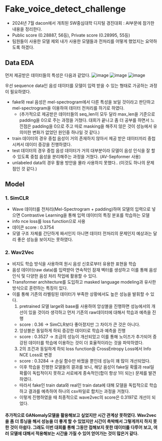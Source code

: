 # Fake_voice_detect_challenge
 - 2024년 7월 dacon에서 개최된 SW중심대학 디지털 경진대회 : AI부문에 참가한 내용을 정리한다.
 - Public score (0.28887, 56등), Private score (0.28995, 55등)
 - 팀원들이 사용한 모델 제외 내가 사용한 모델들과 전처리를 어떻게 했었지는 요약하도록 하겠다.

## Data EDA

먼저 제공받은 데이터들의 특성은 다음과 같았다.
![image](https://github.com/user-attachments/assets/eff8bc91-c836-4a84-af71-6244b974debf)
![image](https://github.com/user-attachments/assets/6ab722dc-ff2f-4ab0-9753-0163d729298a)
![image](https://github.com/user-attachments/assets/23715486-ac7c-4032-92ae-6b6d4e84c97f)

우선 sequence data인 음성 데이터를 모델이 입력 받을 수 있는 형태로 가공하는 과정이 필요하였다.
- fake와 real 음성은 mel-spectrogram에서 다른 특성을 보일 것이라고 판단하고 mel-spectrogram을 이용하여 데이터 전처리를 하기로 하였다. 
  - (추가적으로 제공받은 데이터들의 seq_len이 모두 달라 max_len을 기준으로 padding을 0으로 주는 과정을 거쳤다. 대회가 끝나고 좀 더 공부를 하면서 느낀점은 padding을 0으로 주고
    따로 masking을 해주지 않은 것이 성능에서 유의미한 변화가 없었던 원인중 하나일 것 같다.)
- train 데이터의 경우 중첩 음성이 거의 존재하지 않아서 제공 받은 데이터끼리 중첩시켜서 데이터 증강을 진행하였다.
- test 데이터의 경우 중첩 음성 데이터가 거의 대부분이라 모델이 음성 인식을 잘 할 수 있도록 중첩 음성을 분리해주는 과정을 거쳤다. (AV-Sepformer 사용)
- unlabeled data의 경우 활용 방안을 몰라 사용하지 못했다.. (이것도 하나의 문제점인 것 같다.)


## Model
### 1. SimCLR
- Wave 데이터를 전처리(Mel-Spectrogram + padding)하여 모델의 입력으로 넣으면 Contrastive Learning을 통해 입력 데이터의 특징 분포를 학습하는 모델
- info nce loss를 loss function으로 사용
- 데이콘 score : 0.3754
- 모델 구조 자체를 간단하게 짜서인지 아니면 데이터 전처리의 문제인지 예상과는 달리 좋은 성능을 보이지는 못하였다.
### 2. Wav2Vec 
- 비지도 학습 방식을 사용하여 원시 음성 신호로부터 유용한 표현을 학습
- 음성 데이터(raw data)를 입력받아 연속적인 잠재 벡터를 생성하고 이를 통해 음성 인식 및 다양한 음성 처리 작업에 활용할 수 있다.
- Transformer architecture를 도입하고 masked language modeling과 유사한 방식으로 훈련하는 특징이 있다.
- 이를 통해 기존의 라벨링된 데이터가 부족한 상황에서도 높은 성능을 발휘할 수 있다.
   1. pretrained 모델 large와 base를 사용하여 앙상블을 진행하면 성능에서의 개선이 있을 것이라 생각하고 먼저 기존의 raw데이터에 대해서 학습과 예측을 진행
    - score : 0.36 -> SimCLR보다 좋아졌지만 그 차이가 큰 것은 아니다.
   2. 앙상블은 동일하게 하되 증강한 데이터로 학습과 예측을 진행
    - score : 0.3527 -> 조금의 성능이 개선되었고 이를 통해 노이즈가 추가되어 증강된 데이터를 학습에 이용하는 것이 더 효율적이라는 것을 파악하였다. 
   3. 2의 조건과 동일하게 하되 loss function을 CrossEntropy Loss에서 Info NCE Loss로 변경
    - score : 0.3284 -> 손실 함수만 바꿨을 뿐인데 성능이 꽤 많이 개선되었다.
  - 이후 학습을 진행한 모델들의 결과를 보니, 해당 음성이 fake일 확률과 real일 확률이 독립적이지 못하고 서로에게 종속적인(합이 항상 1이 되는) 문제를 발견하였다.
  - 따라서 fake인 train data와 real인 train data에 대해 모델을 독립적으로 학습하고 결과를 예측하여 하나의 csv파일로 합치는 과정을 거쳤다.
  - 이렇게 진행하였을 때 최종적으로 wave2vec의 score은 0.3197로 개선이 되었다.
  
#### 추가적으로 GANomaly모델을 활용해보고 싶었지만 시간 관계상 못하였다. Wav2vec을 좀 더 튜닝을 해서 성능을 더 좋게 할 수 있었지만 시간이 촉박해서 그렇게까지 하지 못한 것이 아쉽다. 그래도 이번 대회를 통해 그동안 접해보지 못한 데이터를 다루어 보고, 여러 모델에 대해서 적용해보는 시간을 가질 수 있어 얻어가는 것이 많은거 같다. 
